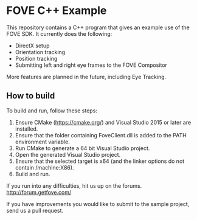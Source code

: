 # FOVE C++ Example

This repository contains a C++ program that gives an example use of the FOVE SDK. It currently does the following:
- DirectX setup
- Orientation tracking
- Position tracking
- Submitting left and right eye frames to the FOVE Compositor

More features are planned in the future, including Eye Tracking.

## How to build

To build and run, follow these steps:

1. Ensure CMake (https://cmake.org/) and Visual Studio 2015 or later are installed.
2. Ensure that the folder containing FoveClient.dll is added to the PATH environment variable.
3. Run CMake to generate a 64 bit Visual Studio project.
4. Open the generated Visual Studio project.
5. Ensure that the selected target is x64 (and the linker options do not contain /machine:X86).
6. Build and run.

If you run into any difficulties, hit us up on the forums. http://forum.getfove.com/

If you have improvements you would like to submit to the sample project, send us a pull request.
